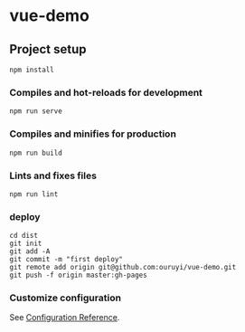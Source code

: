 # vue-demo

## Project setup
```
npm install
```

### Compiles and hot-reloads for development
```
npm run serve
```

### Compiles and minifies for production
```
npm run build
```

### Lints and fixes files
```
npm run lint
```

### deploy
```
cd dist
git init
git add -A
git commit -m "first deploy"
git remote add origin git@github.com:ouruyi/vue-demo.git
git push -f origin master:gh-pages
```

### Customize configuration
See [Configuration Reference](https://cli.vuejs.org/config/).

